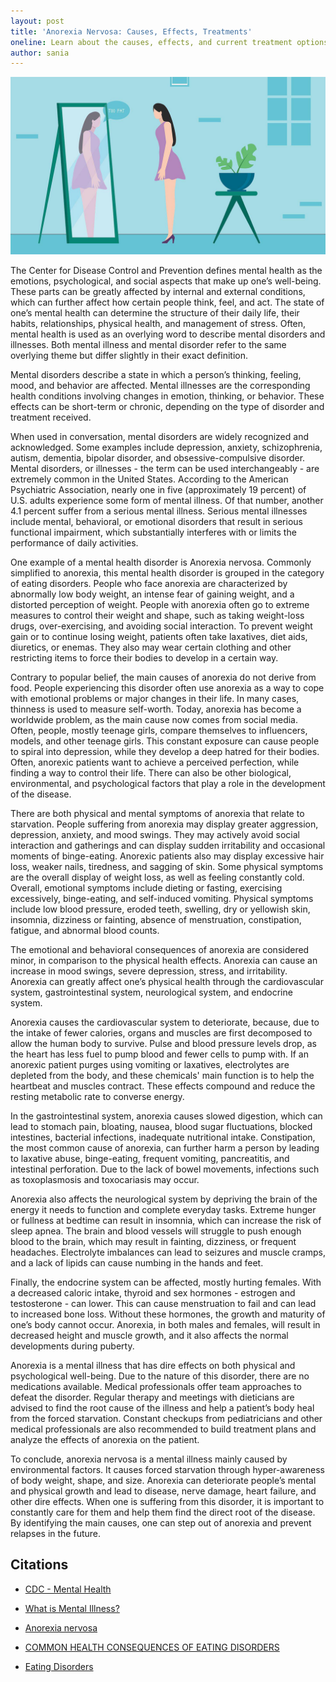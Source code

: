 ```yaml
---
layout: post
title: 'Anorexia Nervosa: Causes, Effects, Treatments'
oneline: Learn about the causes, effects, and current treatment options for anorexia nervosa, a common mental illness. 
author: sania
---
```


![Anorexia](/images/blog/anorexia.jpeg)

The Center for Disease Control and Prevention defines mental health as the emotions, psychological, and social aspects that make up one’s well-being. These parts can be greatly affected by internal and external conditions, which can further affect how certain people think, feel, and act. The state of one’s mental health can determine the structure of their daily life, their habits, relationships, physical health, and management of stress. Often, mental health is used as an overlying word to describe mental disorders and illnesses. Both mental illness and mental disorder refer to the same overlying theme but differ slightly in their exact definition.

Mental disorders describe a state in which a person’s thinking, feeling, mood, and behavior are affected. Mental illnesses are the corresponding health conditions involving changes in emotion, thinking, or behavior. These effects can be short-term or chronic, depending on the type of disorder and treatment received.

When used in conversation, mental disorders are widely recognized and acknowledged. Some examples include depression, anxiety, schizophrenia, autism, dementia, bipolar disorder, and obsessive-compulsive disorder. Mental disorders, or illnesses - the term can be used interchangeably - are extremely common in the United States. According to the American Psychiatric Association, nearly one in five (approximately 19 percent) of U.S. adults experience some form of mental illness. Of that number, another 4.1 percent suffer from a serious mental illness. Serious mental illnesses include mental, behavioral, or emotional disorders that result in serious functional impairment, which substantially interferes with or limits the performance of daily activities.

One example of a mental health disorder is Anorexia nervosa. Commonly simplified to anorexia, this mental health disorder is grouped in the category of eating disorders. People who face anorexia are characterized by abnormally low body weight, an intense fear of gaining weight, and a distorted perception of weight. People with anorexia often go to extreme measures to control their weight and shape, such as taking weight-loss drugs, over-exercising, and avoiding social interaction. To prevent weight gain or to continue losing weight, patients often take laxatives, diet aids, diuretics, or enemas. They also may wear certain clothing and other restricting items to force their bodies to develop in a certain way.

Contrary to popular belief, the main causes of anorexia do not derive from food. People experiencing this disorder often use anorexia as a way to cope with emotional problems or major changes in their life. In many cases, thinness is used to measure self-worth. Today, anorexia has become a worldwide problem, as the main cause now comes from social media. Often, people, mostly teenage girls, compare themselves to influencers, models, and other teenage girls. This constant exposure can cause people to spiral into depression, while they develop a deep hatred for their bodies. Often, anorexic patients want to achieve a perceived perfection, while finding a way to control their life. There can also be other biological, environmental, and psychological factors that play a role in the development of the disease.

 There are both physical and mental symptoms of anorexia that relate to starvation. People suffering from anorexia may display greater aggression, depression, anxiety, and mood swings. They may actively avoid social interaction and gatherings and can display sudden irritability and occasional moments of binge-eating. Anorexic patients also may display excessive hair loss, weaker nails, tiredness, and sagging of skin. Some physical symptoms are the overall display of weight loss, as well as feeling constantly cold. Overall, emotional symptoms include dieting or fasting, exercising excessively, binge-eating, and self-induced vomiting. Physical symptoms include low blood pressure, eroded teeth, swelling, dry or yellowish skin, insomnia, dizziness or fainting, absence of menstruation, constipation, fatigue, and abnormal blood counts.

The emotional and behavioral consequences of anorexia are considered minor, in comparison to the physical health effects. Anorexia can cause an increase in mood swings, severe depression, stress, and irritability. Anorexia can greatly affect one’s physical health through the cardiovascular system, gastrointestinal system, neurological system, and endocrine system.

Anorexia causes the cardiovascular system to deteriorate, because, due to the intake of fewer calories, organs and muscles are first decomposed to allow the human body to survive. Pulse and blood pressure levels drop, as the heart has less fuel to pump blood and fewer cells to pump with. If an anorexic patient purges using vomiting or laxatives, electrolytes are depleted from the body, and these chemicals' main function is to help the heartbeat and muscles contract. These effects compound and reduce the resting metabolic rate to converse energy.

In the gastrointestinal system, anorexia causes slowed digestion, which can lead to stomach pain, bloating, nausea, blood sugar fluctuations, blocked intestines, bacterial infections, inadequate nutritional intake. Constipation, the most common cause of anorexia, can further harm a person by leading to laxative abuse, binge-eating, frequent vomiting, pancreatitis, and intestinal perforation. Due to the lack of bowel movements, infections such as toxoplasmosis and toxocariasis may occur.

Anorexia also affects the neurological system by depriving the brain of the energy it needs to function and complete everyday tasks. Extreme hunger or fullness at bedtime can result in insomnia, which can increase the risk of sleep apnea. The brain and blood vessels will struggle to push enough blood to the brain, which may result in fainting, dizziness, or frequent headaches. Electrolyte imbalances can lead to seizures and muscle cramps, and a lack of lipids can cause numbing in the hands and feet.

Finally, the endocrine system can be affected, mostly hurting females. With a decreased caloric intake, thyroid and sex hormones - estrogen and testosterone - can lower. This can cause menstruation to fail and can lead to increased bone loss. Without these hormones, the growth and maturity of one’s body cannot occur. Anorexia, in both males and females, will result in decreased height and muscle growth, and it also affects the normal developments during puberty.

Anorexia is a mental illness that has dire effects on both physical and psychological well-being. Due to the nature of this disorder, there are no medications available. Medical professionals offer team approaches to defeat the disorder. Regular therapy and meetings with dieticians are advised to find the root cause of the illness and help a patient’s body heal from the forced starvation. Constant checkups from pediatricians and other medical professionals are also recommended to build treatment plans and analyze the effects of anorexia on the patient.

To conclude, anorexia nervosa is a mental illness mainly caused by environmental factors. It causes forced starvation through hyper-awareness of body weight, shape, and size. Anorexia can deteriorate people’s mental and physical growth and lead to disease, nerve damage, heart failure, and other dire effects. When one is suffering from this disorder, it is important to constantly care for them and help them find the direct root of the disease. By identifying the main causes, one can step out of anorexia and prevent relapses in the future.

## Citations

- [CDC - Mental Health](https://www.cdc.gov/mentalhealth/learn/index.htm)

- [What is Mental Illness?](https://www.psychiatry.org/patients-families/what-is-mental-illness)

- [Anorexia nervosa](https://www.mayoclinic.org/diseases-conditions/anorexia-nervosa/symptoms-causes/syc-20353591)

- [COMMON HEALTH CONSEQUENCES OF EATING DISORDERS](https://www.nationaleatingdisorders.org/health-consequences)

- [Eating Disorders](https://www.psychiatry.org/patients-families/eating-disorders)
